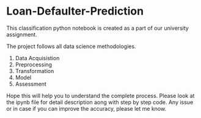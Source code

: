 # Loan-Defaulter-Prediction

This classification python notebook is created as a part of our university assignment.

The project follows all data science methodologies.

1. Data Acquisistion
2. Preprocessing
3. Transformation
4. Model
5. Assessment

Hope this will help you to understand the complete process.
Please look at the ipynb file for detail description aong with step by step code.
Any issue or in case if you can improve the accuracy, please let me know.
